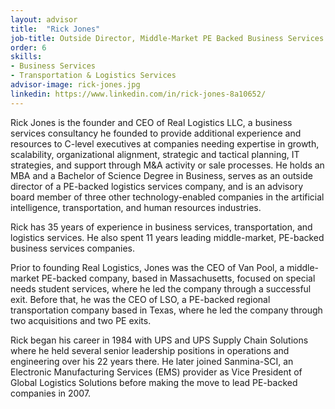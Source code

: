 ```yaml
---
layout: advisor
title:  "Rick Jones"
job-title: Outside Director, Middle-Market PE Backed Business Services Companies
order: 6
skills:
- Business Services
- Transportation & Logistics Services
advisor-image: rick-jones.jpg
linkedin: https://www.linkedin.com/in/rick-jones-8a10652/
---
```

Rick Jones is the founder and CEO of Real Logistics LLC, a business services consultancy he founded to provide additional experience and resources to C-level executives at companies needing expertise in growth, scalability, organizational alignment, strategic and tactical planning, IT strategies, and support through M&A activity or sale processes. He holds an MBA and a Bachelor of Science Degree in Business, serves as an outside director of a PE-backed logistics services company, and is an advisory board member of three other technology-enabled companies in the artificial intelligence, transportation, and human resources industries. 

Rick has 35 years of experience in business services, transportation, and logistics services. He also spent 11 years leading middle-market, PE-backed business services companies. 

Prior to founding Real Logistics, Jones was the CEO of Van Pool, a middle-market PE-backed company, based in Massachusetts, focused on special needs student services, where he led the company through a successful exit. Before that, he was the CEO of LSO, a PE-backed regional transportation company based in Texas, where he led the company through two acquisitions and two PE exits.

Rick began his career in 1984 with UPS and UPS Supply Chain Solutions where he held several senior leadership positions in operations and engineering over his 22 years there. He later joined Sanmina-SCI, an Electronic Manufacturing Services (EMS) provider as Vice President of Global Logistics Solutions before making the move to lead PE-backed companies in 2007.
